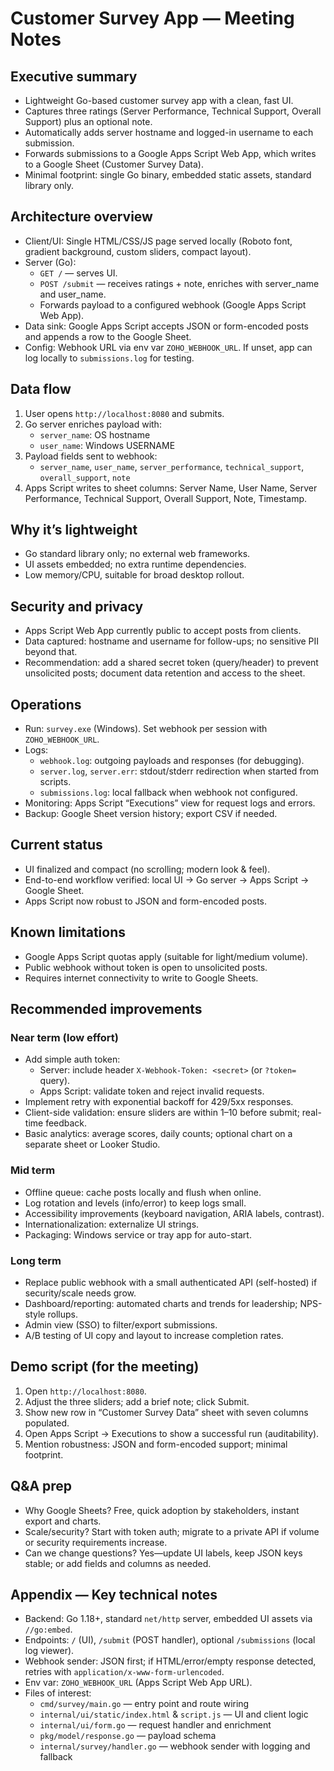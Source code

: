 # Customer Survey App — Meeting Notes

## Executive summary
- Lightweight Go-based customer survey app with a clean, fast UI.
- Captures three ratings (Server Performance, Technical Support, Overall Support) plus an optional note.
- Automatically adds server hostname and logged-in username to each submission.
- Forwards submissions to a Google Apps Script Web App, which writes to a Google Sheet (Customer Survey Data).
- Minimal footprint: single Go binary, embedded static assets, standard library only.

## Architecture overview
- Client/UI: Single HTML/CSS/JS page served locally (Roboto font, gradient background, custom sliders, compact layout).
- Server (Go):
  - `GET /` — serves UI.
  - `POST /submit` — receives ratings + note, enriches with server_name and user_name.
  - Forwards payload to a configured webhook (Google Apps Script Web App).
- Data sink: Google Apps Script accepts JSON or form-encoded posts and appends a row to the Google Sheet.
- Config: Webhook URL via env var `ZOHO_WEBHOOK_URL`. If unset, app can log locally to `submissions.log` for testing.

## Data flow
1. User opens `http://localhost:8080` and submits.
2. Go server enriches payload with:
   - `server_name`: OS hostname
   - `user_name`: Windows USERNAME
3. Payload fields sent to webhook:
   - `server_name`, `user_name`, `server_performance`, `technical_support`, `overall_support`, `note`
4. Apps Script writes to sheet columns: Server Name, User Name, Server Performance, Technical Support, Overall Support, Note, Timestamp.

## Why it’s lightweight
- Go standard library only; no external web frameworks.
- UI assets embedded; no extra runtime dependencies.
- Low memory/CPU, suitable for broad desktop rollout.

## Security and privacy
- Apps Script Web App currently public to accept posts from clients.
- Data captured: hostname and username for follow-ups; no sensitive PII beyond that.
- Recommendation: add a shared secret token (query/header) to prevent unsolicited posts; document data retention and access to the sheet.

## Operations
- Run: `survey.exe` (Windows). Set webhook per session with `ZOHO_WEBHOOK_URL`.
- Logs:
  - `webhook.log`: outgoing payloads and responses (for debugging).
  - `server.log`, `server.err`: stdout/stderr redirection when started from scripts.
  - `submissions.log`: local fallback when webhook not configured.
- Monitoring: Apps Script “Executions” view for request logs and errors.
- Backup: Google Sheet version history; export CSV if needed.

## Current status
- UI finalized and compact (no scrolling; modern look & feel).
- End-to-end workflow verified: local UI → Go server → Apps Script → Google Sheet.
- Apps Script now robust to JSON and form-encoded posts.

## Known limitations
- Google Apps Script quotas apply (suitable for light/medium volume).
- Public webhook without token is open to unsolicited posts.
- Requires internet connectivity to write to Google Sheets.

## Recommended improvements
### Near term (low effort)
- Add simple auth token:
  - Server: include header `X-Webhook-Token: <secret>` (or `?token=` query).
  - Apps Script: validate token and reject invalid requests.
- Implement retry with exponential backoff for 429/5xx responses.
- Client-side validation: ensure sliders are within 1–10 before submit; real-time feedback.
- Basic analytics: average scores, daily counts; optional chart on a separate sheet or Looker Studio.

### Mid term
- Offline queue: cache posts locally and flush when online.
- Log rotation and levels (info/error) to keep logs small.
- Accessibility improvements (keyboard navigation, ARIA labels, contrast).
- Internationalization: externalize UI strings.
- Packaging: Windows service or tray app for auto-start.

### Long term
- Replace public webhook with a small authenticated API (self-hosted) if security/scale needs grow.
- Dashboard/reporting: automated charts and trends for leadership; NPS-style rollups.
- Admin view (SSO) to filter/export submissions.
- A/B testing of UI copy and layout to increase completion rates.

## Demo script (for the meeting)
1. Open `http://localhost:8080`.
2. Adjust the three sliders; add a brief note; click Submit.
3. Show new row in “Customer Survey Data” sheet with seven columns populated.
4. Open Apps Script → Executions to show a successful run (auditability).
5. Mention robustness: JSON and form-encoded support; minimal footprint.

## Q&A prep
- Why Google Sheets? Free, quick adoption by stakeholders, instant export and charts.
- Scale/security? Start with token auth; migrate to a private API if volume or security requirements increase.
- Can we change questions? Yes—update UI labels, keep JSON keys stable; or add fields and columns as needed.

## Appendix — Key technical notes
- Backend: Go 1.18+, standard `net/http` server, embedded UI assets via `//go:embed`.
- Endpoints: `/` (UI), `/submit` (POST handler), optional `/submissions` (local log viewer).
- Webhook sender: JSON first; if HTML/error/empty response detected, retries with `application/x-www-form-urlencoded`.
- Env var: `ZOHO_WEBHOOK_URL` (Apps Script Web App URL).
- Files of interest:
  - `cmd/survey/main.go` — entry point and route wiring
  - `internal/ui/static/index.html` & `script.js` — UI and client logic
  - `internal/ui/form.go` — request handler and enrichment
  - `pkg/model/response.go` — payload schema
  - `internal/survey/handler.go` — webhook sender with logging and fallback
